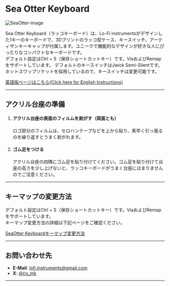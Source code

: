 # Sea Otter Keyboard
![SeaOtter-image](https://github.com/user-attachments/assets/cee67654-6314-4e95-b6d7-7baa934fe3be)

Sea Otter Keyboard（ラッコキーボード）は、Lo-Fi instrumentsがデザインした1キーのキーボードで、3Dプリントのラッコ型ケース、キースイッチ、アーティザンキーキャップが付属します。ユニークで機能的なデザインが好きな人にぴったりなコンパクトなキーボードです。  
デフォルト設定はCtrl + S（保存ショートカットキー）です。ViaおよびRemapをサポートしています。
デフォルトのキースイッチはJwick Semi-Silentです。ホットスワップソケットを採用しているので、キースイッチは変更可能です。

[英語版ページはこちら(Click here for English Instructions)](https://github.com/lofi-instruments/seaotter)

---

## アクリル台座の準備

1. #### アクリル台座の表面のフィルムを剥がす（両面とも）
   ロゴ部分のフィルムは、セロハンテープなどを上から貼り、素早く引っ張るのを繰り返すとうまく剥がれます。
 
3. #### ゴム足をつける
   アクリル台座の四隅にゴム足を貼り付けてください。ゴム足を貼り付けて台座の高さを少し上げないと、ラッコキーボードがうまく台座にはまりませんのでご注意ください。
  
---

## キーマップの変更方法

デフォルト設定はCtrl + S（保存ショートカットキー）です。ViaおよびRemapをサポートしています。  
キーマップ変更方法の詳細は下記ページをご確認ください。

[SeaOtter Keyboardキーマップ変更方法](https://github.com/lofi-instruments/seaotter/blob/main/keymap_instructions_ja.md)

---

## お問い合わせ先

- **E-Mail**: [lofi.instruments@gmail.com](mailto:lofi.instruments@gmail.com)
- **X**: [@riv_mk](https://x.com/riv_mk)

---

